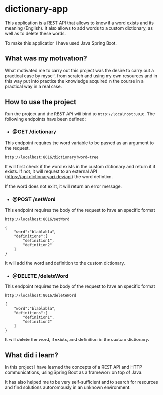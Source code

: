 # dictionary-app

This application is a REST API that allows to know if a word exists and its meaning (English). It also allows to add words to a custom dictionary, as well as to delete these words. 

To make this application I have used Java Spring Boot.

## What was my motivation?

What motivated me to carry out this project was the desire to carry out a practical case by myself, from scratch and using my own resources and in this way put into practice the knowledge acquired in the course in a practical way in a real case. 


## How to use the project

Run the project and the REST API will bind to `http://localhost:8016`. The following endpoints have been defined:

- ### @GET /dictionary 

This endpoint requires the word variable to be passed as an argument to the request.

```
http://localhost:8016/dictionary?word=tree
```
It will first check if the word exists in the custom dictionary and return it if exists. If not, it will request to an external API (https://api.dictionaryapi.dev/api) the word defintion.

If the word does not exist, it will return an error message.

- ### @POST /setWord

This endpoint requires the body of the request to have an specific format

```
http://localhost:8016/setWord

{
    "word":"blablabla",
    "definitions":[
        "definition1",
        "definition2"
    ]
}
```
It will add the word and definition to the custom dictionary. 


- ### @DELETE /deleteWord

This endpoint requires the body of the request to have an specific format

```
http://localhost:8016/deleteWord

{
    "word":"blablabla",
    "definitions":[
        "definition1",
        "definition2"
    ]
}
```
It will delete the word, if exists, and definition in the custom dictionary. 

## What did i learn?

In this project I have learned the concepts of a REST API and HTTP communications, using Spring Boot as a framework on top of Java. 

It has also helped me to be very self-sufficient and to search for resources and find solutions autonomously in an unknown environment. 
